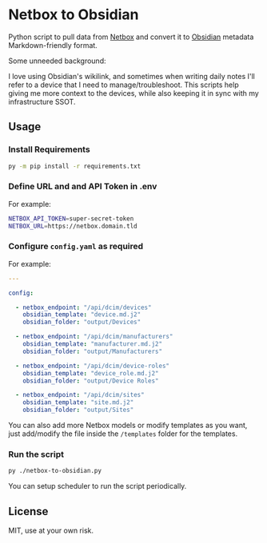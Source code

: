 # Netbox to Obsidian

Python script to pull data from [Netbox](https://netboxlabs.com) and convert it to [Obsidian](https://obsidian.md) metadata Markdown-friendly format.

Some unneeded background:

I love using Obsidian's wikilink, and sometimes when writing daily notes I'll refer to a device that I need to manage/troubleshoot. This scripts help giving me more context to the devices, while also keeping it in sync with my infrastructure SSOT.

## Usage

### Install Requirements

```bash
py -m pip install -r requirements.txt
```

### Define URL and and API Token in .env

For example:

```bash
NETBOX_API_TOKEN=super-secret-token
NETBOX_URL=https://netbox.domain.tld
```

### Configure `config.yaml` as required

For example:

```yaml
---

config:

  - netbox_endpoint: "/api/dcim/devices"
    obsidian_template: "device.md.j2"
    obsidian_folder: "output/Devices"

  - netbox_endpoint: "/api/dcim/manufacturers"
    obsidian_template: "manufacturer.md.j2"
    obsidian_folder: "output/Manufacturers"

  - netbox_endpoint: "/api/dcim/device-roles"
    obsidian_template: "device_role.md.j2"
    obsidian_folder: "output/Device Roles"

  - netbox_endpoint: "/api/dcim/sites"
    obsidian_template: "site.md.j2"
    obsidian_folder: "output/Sites"

```

You can also add more Netbox models or modify templates as you want, just add/modify the file inside the `/templates` folder for the templates.

### Run the script

```bash
py ./netbox-to-obsidian.py
```

You can setup scheduler to run the script periodically.

## License

MIT, use at your own risk.
